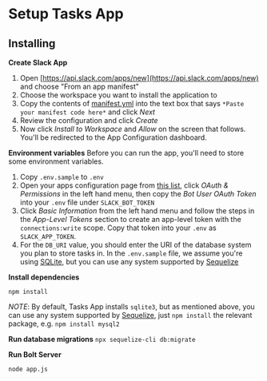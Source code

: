 # Setup Tasks App

## Installing

**Create Slack App**
1. Open [https://api.slack.com/apps/new](https://api.slack.com/apps/new) and choose "From an app manifest"
2. Choose the workspace you want to install the application to
3. Copy the contents of [manifest.yml](../manifest.yml) into the text box that says `*Paste your manifest code here*` and click *Next*
4. Review the configuration and click *Create*
5. Now click *Install to Workspace* and *Allow* on the screen that follows. You'll be redirected to the App Configuration dashboard.

**Environment variables**
Before you can run the app, you'll need to store some environment variables.

1. Copy `.env.sample` to `.env`
2. Open your apps configuration page from [this list](https://api.slack.com/apps), click *OAuth & Permissions* in the left hand menu, then copy the *Bot User OAuth Token* into your `.env` file under `SLACK_BOT_TOKEN`
3. Click *Basic Information* from the left hand menu and follow the steps in the *App-Level Tokens* section to create an app-level token with the `connections:write` scope. Copy that token into your `.env` as `SLACK_APP_TOKEN`.
4. For the `DB_URI` value, you should enter the URI of the database system you plan to store tasks in. In the `.env.sample` file, we assume you're using [SQLite](https://www.sqlite.org/index.html), but you can use any system supported by [Sequelize](https://sequelize.org/)

**Install dependencies**

`npm install`

*NOTE*: By default, Tasks App installs `sqlite3`, but as mentioned above, you can use any system supported by [Sequelize](https://sequelize.org/), just `npm install` the relevant package, e.g. `npm install mysql2`

**Run database migrations**
`npx sequelize-cli db:migrate`

**Run Bolt Server**

`node app.js`
